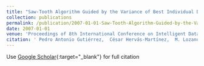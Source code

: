 ```yaml
---
title: "Saw-Tooth Algorithm Guided by the Variance of Best Individual Distributions for Designing Evolutionary Neural Networks"
collection: publications
permalink: /publication/2007-01-01-Saw-Tooth-Algorithm-Guided-by-the-Variance-of-Best-Individual-Distributions-for-Designing-Evolutionary-Neural-Networks
date: 2007-01-01
venue: 'Proceedings of 8th International Conference on Intelligent Data Engineering and Automated Learning (IDEAL07)'
citation: ' Pedro Antonio Gutiérrez,  César Hervás-Martínez,  M. Lozano, &quot;Saw-Tooth Algorithm Guided by the Variance of Best Individual Distributions for Designing Evolutionary Neural Networks.&quot; Proceedings of 8th International Conference on Intelligent Data Engineering and Automated Learning (IDEAL07), Vol. 4881(), 2007, pp. 1131--1140.'
---
```

Use [Google Scholar](https://scholar.google.com/scholar?q=Saw+Tooth+Algorithm+Guided+by+the+Variance+of+Best+Individual+Distributions+for+Designing+Evolutionary+Neural+Networks){:target="_blank"} for full citation